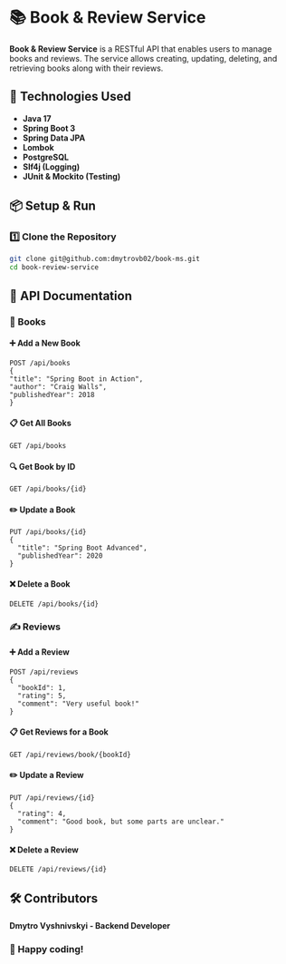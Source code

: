 # 📚 Book & Review Service

**Book & Review Service** is a RESTful API that enables users to manage books and reviews. The service allows creating, updating, deleting, and retrieving books along with their reviews.

## 🚀 Technologies Used

- **Java 17**
- **Spring Boot 3**
- **Spring Data JPA**
- **Lombok**
- **PostgreSQL**
- **Slf4j (Logging)**
- **JUnit & Mockito (Testing)**

## 📦 Setup & Run

### 1️⃣ Clone the Repository
```sh
git clone git@github.com:dmytrovb02/book-ms.git
cd book-review-service
```

## 📌 API Documentation
### 📖 Books
#### ➕ Add a New Book
``` 
POST /api/books
{
"title": "Spring Boot in Action",
"author": "Craig Walls",
"publishedYear": 2018
}
```
#### 📋 Get All Books
```
GET /api/books
```

#### 🔍 Get Book by ID
```
GET /api/books/{id}
```

#### ✏️ Update a Book

```
PUT /api/books/{id}
{
  "title": "Spring Boot Advanced",
  "publishedYear": 2020
}
```
#### ❌ Delete a Book
```
DELETE /api/books/{id}
```

### ✍️ Reviews
#### ➕ Add a Review
```
POST /api/reviews
{
  "bookId": 1,
  "rating": 5,
  "comment": "Very useful book!"
}
```

#### 📋 Get Reviews for a Book
```
GET /api/reviews/book/{bookId}
```

#### ✏️ Update a Review
```
PUT /api/reviews/{id}
{
  "rating": 4,
  "comment": "Good book, but some parts are unclear."
}
```

#### ❌ Delete a Review
```
DELETE /api/reviews/{id}
```

## 🛠 Contributors
#### Dmytro Vyshnivskyi - Backend Developer

### 🚀 Happy coding!









